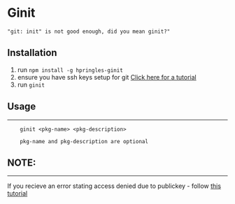 # Ginit
`"git: init" is not good enough, did you mean ginit?"`

## Installation

1.  run `npm install -g hpringles-ginit`
2.  ensure you have ssh keys setup for git [Click here for a tutorial](https://gist.github.com/adamjohnson/5682757 "https://gist.github.com/adamjohnson/5682757")
3.  run `ginit`

## Usage
-----

```
    ginit <pkg-name> <pkg-description>

    pkg-name and pkg-description are optional

```

## NOTE:
-----

If you recieve an error stating access denied due to publickey - follow [this tutorial](https://gist.github.com/adamjohnson/5682757 "https://gist.github.com/adamjohnson/5682757")

